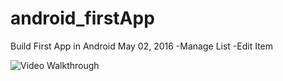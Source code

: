 # android_firstApp
Build First App in Android May 02, 2016
  -Manage List
  -Edit Item
	
![Video Walkthrough](android_firstApp1.gif)

